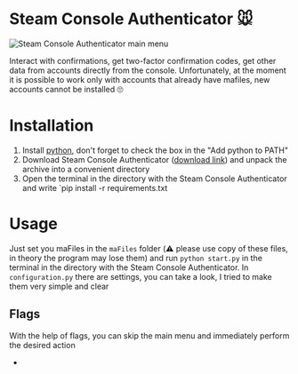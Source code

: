 # Steam Console Authenticator 🐭
![Steam Console Authenticator main menu](https://user-images.githubusercontent.com/48877848/174481036-6e34b9fa-cfb0-46bd-af25-8ecc687c643f.png)

Interact with confirmations, get two-factor confirmation codes, get other data from accounts directly from the console. Unfortunately, at the moment it is possible to work only with accounts that already have mafiles, new accounts cannot be installed 🙄

# Installation
1. Install [python](https://python.org), don't forget to check the box in the "Add python to PATH"
2. Download Steam Console Authenticator ([download link](https://github.com/LinarSharifullin/SteamConsoleAuthenticator/archive/refs/heads/main.zip)) and unpack the archive into a convenient directory
3. Open the terminal in the directory with the Steam Console Authenticator and write `pip install -r requirements.txt

# Usage
Just set you maFiles in the `maFiles` folder (⚠️ please use copy of these files, in theory the program may lose them) and run `python start.py` in the terminal in the directory with the Steam Console Authenticator. In `configuration.py` there are settings, you can take a look, I tried to make them very simple and clear

## Flags
With the help of flags, you can skip the main menu and immediately perform the desired action

*
